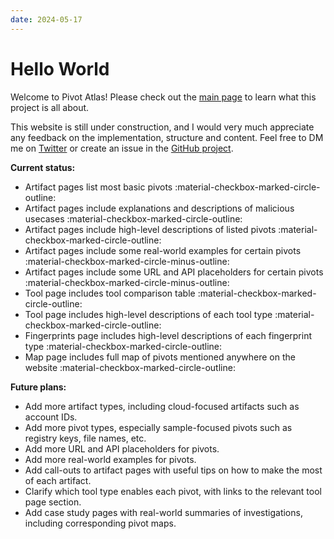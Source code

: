 ```yaml
---
date: 2024-05-17
---
```


# Hello World

Welcome to Pivot Atlas! Please check out the [main page](/) to learn what this project is all about.

This website is still under construction, and I would very much appreciate any feedback on the implementation, structure and content. Feel free to DM me on [Twitter](https://twitter.com/AmitaiCo) or create an issue in the [GitHub project](https://github.com/korniko98/pivot-atlas/issues/new).

**Current status:**

- Artifact pages list most basic pivots :material-checkbox-marked-circle-outline:
- Artifact pages include explanations and descriptions of malicious usecases :material-checkbox-marked-circle-outline:
- Artifact pages include high-level descriptions of listed pivots :material-checkbox-marked-circle-outline:
- Artifact pages include some real-world examples for certain pivots :material-checkbox-marked-circle-minus-outline:
- Artifact pages include some URL and API placeholders for certain pivots :material-checkbox-marked-circle-minus-outline:
- Tool page includes tool comparison table :material-checkbox-marked-circle-outline:
- Tool page includes high-level descriptions of each tool type :material-checkbox-marked-circle-outline:
- Fingerprints page includes high-level descriptions of each fingerprint type :material-checkbox-marked-circle-outline:
- Map page includes full map of pivots mentioned anywhere on the website :material-checkbox-marked-circle-outline:

**Future plans:**

- Add more artifact types, including cloud-focused artifacts such as account IDs.
- Add more pivot types, especially sample-focused pivots such as registry keys, file names, etc.
- Add more URL and API placeholders for pivots.
- Add more real-world examples for pivots.
- Add call-outs to artifact pages with useful tips on how to make the most of each artifact.
- Clarify which tool type enables each pivot, with links to the relevant tool page section.
- Add case study pages with real-world summaries of investigations, including corresponding pivot maps.